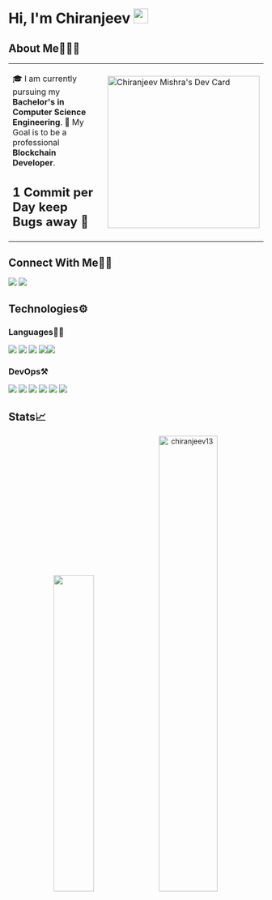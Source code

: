 # Hi, I'm Chiranjeev <img src="https://github.com/TheDudeThatCode/TheDudeThatCode/blob/master/Assets/Hi.gif" width="29px">

## About Me🧑🏼‍💻

<table>
  <tr>
    <td valign="center">
      
🎓 I am currently pursuing my **Bachelor's in Computer Science Engineering**.
🎯 My Goal is to be a professional **Blockchain Developer**.
      
## **1 Commit per Day keep Bugs away 🐞**



      
<td >
      <a href="https://app.daily.dev/node_cm"><img src="https://api.daily.dev/devcards/0c8e0231e5bd46c58fdfd9901df421f0.png?r=82u" width="300" alt="Chiranjeev Mishra's Dev Card"/></a>
    </td>
    
  </tr>
  </table>
 


## Connect With Me👋🏼

<p align="left">  
<a href="https://www.linkedin.com/in/chiranjeev-mishra-8b8008205/" target="blank"><img src="https://img.icons8.com/color/35/000000/linkedin.png"/></a>
<a href="https://www.instagram.com/node.cm/" target="blank"><img src="https://img.icons8.com/fluency/35/000000/instagram-new.png"/></a>


 [<a href="https://codepen.io/astrodevil" target="blank"><img align="center" src="https://cdn.jsdelivr.net/npm/simple-icons@3.0.1/icons/codepen.svg" alt="astrodevil" height="35" width="40" /></a>
  <a href="https://discord.gg/aRWvpnM6bU" target="blank"><img align="center" src="https://cdn.jsdelivr.net/npm/simple-icons@3.0.1/icons/discord.svg" alt="" height="30" width="40" /></a>
  <a href="https://www.hackerrank.com/" target="blank"><img align="center" src="https://cdn.jsdelivr.net/npm/simple-icons@3.0.1/icons/hackerrank.svg" alt="anandamitesh0812" height="30" width="40" /></a>  
  <a href="https://www.codechef.com/users/astro_08/" target="blank"><img align="center" src="https://cdn.jsdelivr.net/npm/simple-icons@3.0.1/icons/codechef.svg" alt="astro_08" height="30" width="40" /></a>]:#

</p>
    
## Technologies⚙️

### Languages✍🏼

<img src="https://img.icons8.com/color/35/000000/solidity.png"/> <img src="https://img.icons8.com/color/35/000000/javascript--v1.png"/> <img src="https://img.icons8.com/color/35/000000/c-plus-plus-logo.png"/> <img src="https://img.icons8.com/color/35/000000/java-coffee-cup-logo--v2.png"/><img src="https://img.icons8.com/color/35/000000/python.png"/> 

### DevOps⚒️

<img src="https://hardhat.org/_next/static/media/hardhat-logo-dark.484eb916.svg"/> <img src="https://img.icons8.com/fluency/35/000000/visual-studio-code-2019.png"/> <img src="https://img.icons8.com/color/35/000000/intellij-idea.png"/>  <img src="https://img.icons8.com/color/35/000000/figma--v2.png"/> <img src="https://img.icons8.com/color/35/000000/git.png"/> <img src="https://img.icons8.com/color/35/000000/github.png"/> 





## Stats📈

<p align="center">
<img width="40%" src="https://github-readme-stats.vercel.app/api/top-langs?username=chiranjeev13&show_icons=true&theme=dracula&title_color=ff8000&text_color=ffffff&bg_color=6a6a6a&locale=en&layout=compact&hide_border=true%22%20alt=%22chiranjeev13" /> 
<img width="48%" src="https://github-readme-streak-stats.herokuapp.com/?user=chiranjeev13&theme=highcontrast&hide_border=true" alt="chiranjeev13" />
</p>


  


  

